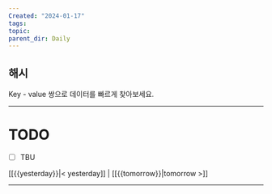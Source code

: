 ```yaml
---
Created: "2024-01-17"
tags: 
topic: 
parent_dir: Daily
---
```

## 해시
Key - value 쌍으로 데이터를 빠르게 찾아보세요. 

----
# TODO
- [ ] TBU 
  
[[{{yesterday}}|< yesterday]] | [[{{tomorrow}}|tomorrow >]]  
  
---  

